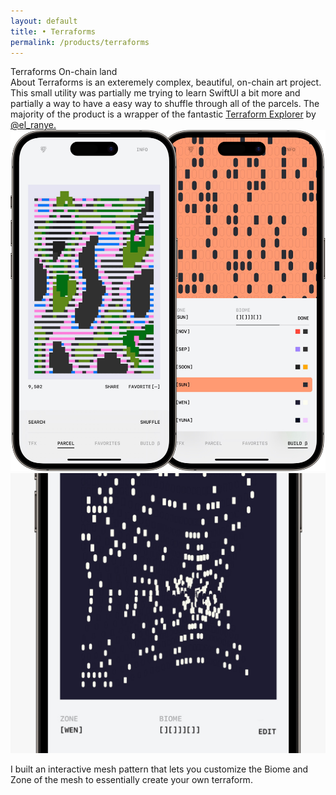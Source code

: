 ```yaml
---
layout: default 
title: • Terraforms
permalink: /products/terraforms
---
```


<section id="header-terraforms" class="color-terraforms page-header">
    <div class="col-8">
        <span class="title white">Terraforms</span>
        <span class="subtitle white">On-chain land</span>
    </div>
</section>
<section>
    <div class="col-8">
        <span class="title">About</span>
        <span class="subtitle">Terraforms is an exteremely complex, beautiful, on-chain art project. This small utility was partially me trying to learn SwiftUI a bit more and partially a way to have a easy way to shuffle through all of the parcels. The majority of the product is a wrapper of the fantastic <a href="https://terraformexplorer.xyz/" target="_blank">Terraform Explorer</a> by <a href="https://twitter.com/el__ranye" target="_blank">@el_ranye.</a></span>
    </div>
</section>
<section>
    <div class="col-8">
        <img src="/img/products/terraforms/01.jpg" loading="lazy">
    </div>
</section>
<section>
    <div class="col-8">
        <img src="/img/products/terraforms/02.jpg" loading="lazy">
        <p class="caption">I built an interactive mesh pattern that lets you customize the Biome and Zone of the mesh to essentially create your own terraform.</p>
    </div>
</section>